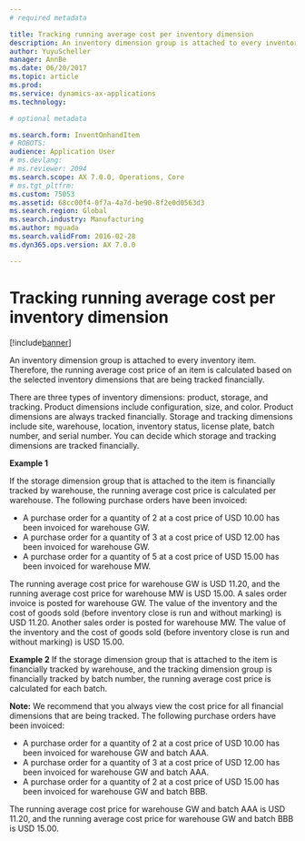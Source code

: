 ```yaml
---
# required metadata

title: Tracking running average cost per inventory dimension
description: An inventory dimension group is attached to every inventory item. Therefore, the running average cost price of an item is calculated based on the selected inventory dimensions that are being tracked financially.
author: YuyuScheller
manager: AnnBe
ms.date: 06/20/2017
ms.topic: article
ms.prod: 
ms.service: dynamics-ax-applications
ms.technology: 

# optional metadata

ms.search.form: InventOnhandItem
# ROBOTS: 
audience: Application User
# ms.devlang: 
# ms.reviewer: 2094
ms.search.scope: AX 7.0.0, Operations, Core
# ms.tgt_pltfrm: 
ms.custom: 75053
ms.assetid: 68cc00f4-0f7a-4a7d-be90-8f2e0d0563d3
ms.search.region: Global
ms.search.industry: Manufacturing
ms.author: mguada
ms.search.validFrom: 2016-02-28
ms.dyn365.ops.version: AX 7.0.0

---
```


# Tracking running average cost per inventory dimension

[!include[banner](../includes/banner.md)]


An inventory dimension group is attached to every inventory item. Therefore, the running average cost price of an item is calculated based on the selected inventory dimensions that are being tracked financially.

There are three types of inventory dimensions: product, storage, and tracking. Product dimensions include configuration, size, and color. Product dimensions are always tracked financially. Storage and tracking dimensions include site, warehouse, location, inventory status, license plate, batch number, and serial number. You can decide which storage and tracking dimensions are tracked financially. 

**Example 1** 

If the storage dimension group that is attached to the item is financially tracked by warehouse, the running average cost price is calculated per warehouse. The following purchase orders have been invoiced:

-   A purchase order for a quantity of 2 at a cost price of USD 10.00 has been invoiced for warehouse GW.
-   A purchase order for a quantity of 3 at a cost price of USD 12.00 has been invoiced for warehouse GW.
-   A purchase order for a quantity of 5 at a cost price of USD 15.00 has been invoiced for warehouse MW.

The running average cost price for warehouse GW is USD 11.20, and the running average cost price for warehouse MW is USD 15.00. A sales order invoice is posted for warehouse GW. The value of the inventory and the cost of goods sold (before inventory close is run and without marking) is USD 11.20. Another sales order is posted for warehouse MW. The value of the inventory and the cost of goods sold (before inventory close is run and without marking) is USD 15.00. 

**Example 2** If the storage dimension group that is attached to the item is financially tracked by warehouse, and the tracking dimension group is financially tracked by batch number, the running average cost price is calculated for each batch. 

**Note:** We recommend that you always view the cost price for all financial dimensions that are being tracked. The following purchase orders have been invoiced:

-   A purchase order for a quantity of 2 at a cost price of USD 10.00 has been invoiced for warehouse GW and batch AAA.
-   A purchase order for a quantity of 3 at a cost price of USD 12.00 has been invoiced for warehouse GW and batch AAA.
-   A purchase order for a quantity of 2 at a cost price of USD 15.00 has been invoiced for warehouse GW and batch BBB.

The running average cost price for warehouse GW and batch AAA is USD 11.20, and the running average cost price for warehouse GW and batch BBB is USD 15.00.



